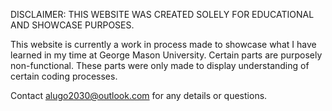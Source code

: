 DISCLAIMER: THIS WEBSITE WAS CREATED SOLELY FOR EDUCATIONAL AND SHOWCASE PURPOSES.

This website is currently a work in process made to showcase what I have learned in my time at George Mason University.
Certain parts are purposely non-functional. These parts were only made to display understanding of certain coding processes.

Contact alugo2030@outlook.com for any details or questions.
